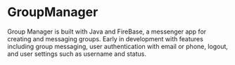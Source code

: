 # GroupManager
Group Manager is built with Java and FireBase, a messenger app for creating and messaging groups. Early in development with features including group messaging, user authentication with email or phone, logout, and user settings such as username and status.
